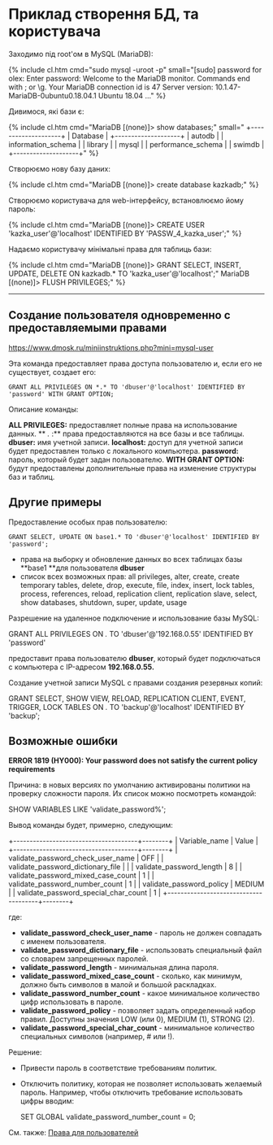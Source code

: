 # Приклад створення БД, та користувача

Заходимо під root'ом в MySQL (MariaDB):

{% include cl.htm cmd="sudo mysql -uroot -p"
small="[sudo] password for olex: 
Enter password: 
Welcome to the MariaDB monitor.  Commands end with ; or \g.
Your MariaDB connection id is 47
Server version: 10.1.47-MariaDB-0ubuntu0.18.04.1 Ubuntu 18.04
..." %}

Дивимося, які бази є:

{% include cl.htm cmd="MariaDB [(none)]> show databases;"
small="
+--------------------+
| Database           |
+--------------------+
| autodb             |
| information_schema |
| library            |
| mysql              |
| performance_schema |
| swimdb             |
+--------------------+" %}


Створюємо нову базу даних:

{% include cl.htm cmd="MariaDB [(none)]> create database kazkadb;" %}


Створюємо користувача для web-інтерфейсу, встановлюємо йому пароль:

{% include cl.htm cmd="MariaDB [(none)]> CREATE USER 'kazka_user'@'localhost' IDENTIFIED BY 'PASSW_4_kazka_user';" %}

Надаємо користувачу мінімальні права для таблиць бази:

{% include cl.htm cmd="MariaDB [(none)]> GRANT SELECT, INSERT, UPDATE, DELETE ON kazkadb.* TO 'kazka_user'@'localhost';"
MariaDB [(none)]> FLUSH PRIVILEGES;" %}

---

## Создание пользователя одновременно с предоставляемыми правами

https://www.dmosk.ru/miniinstruktions.php?mini=mysql-user

Эта команда предоставляет права доступа пользователю и, если его не существует, создает его:

```mysql
GRANT ALL PRIVILEGES ON *.* TO 'dbuser'@'localhost' IDENTIFIED BY 'password' WITH GRANT OPTION;
```

Описание команды:

**ALL PRIVILEGES:** предоставляет полные права на использование данных.
** *.* :** права предоставляются на все базы и все таблицы.
**dbuser:** имя учетной записи.
**localhost:** доступ для учетной записи будет предоставлен только с локального компьютера.
**password:** пароль, который будет задан пользователю.
**WITH GRANT OPTION:** будут предоставлены дополнительные права на изменение структуры баз и таблиц.

## Другие примеры

Предоставление особых прав пользователю:

```mysql
GRANT SELECT, UPDATE ON base1.* TO 'dbuser'@'localhost' IDENTIFIED BY 'password';
```

* права на выборку и обновление данных во всех таблицах базы **base1 **для пользователя **dbuser**
* список всех возможных прав: all privileges, alter, create, create temporary tables, delete, drop, execute, file, index, insert, lock tables, process, references, reload, replication client, replication slave, select, show databases, shutdown, super, update, usage

Разрешение на удаленное подключение и использование базы MySQL:

  GRANT ALL PRIVILEGES ON *.* TO 'dbuser'@'192.168.0.55' IDENTIFIED BY 'password'

предоставит права пользователю **dbuser**, который будет подключаться с компьютера с IP-адресом **192.168.0.55.**

Создание учетной записи MySQL с правами создания резервных копий:

  GRANT SELECT, SHOW VIEW, RELOAD, REPLICATION CLIENT, EVENT, TRIGGER, LOCK TABLES ON *.* TO 'backup'@'localhost' IDENTIFIED BY 'backup';

## Возможные ошибки

**ERROR 1819 (HY000): Your password does not satisfy the current policy requirements**

Причина: в новых версиях по умолчанию активированы политики на проверку сложности пароля. Их список можно посмотреть командой:

  SHOW VARIABLES LIKE 'validate_password%';

Вывод команды будет, примерно, следующим:

  +--------------------------------------+--------+
  | Variable_name                        | Value  |
  +--------------------------------------+--------+
  | validate_password_check_user_name    | OFF    |
  | validate_password_dictionary_file    |        |
  | validate_password_length             | 8      |
  | validate_password_mixed_case_count   | 1      |
  | validate_password_number_count       | 1      |
  | validate_password_policy             | MEDIUM |
  | validate_password_special_char_count | 1      |
  +--------------------------------------+--------+

где:

* **validate_password_check_user_name** - пароль не должен совпадать с именем пользователя.
* **validate_password_dictionary_file** - использовать специальный файл со словарем запрещенных паролей.
* **validate_password_length** - минимальная длина пароля.
* **validate_password_mixed_case_count** - сколько, как минимум, должно быть символов в малой и большой раскладках.
* **validate_password_number_count** - какое минимальное количество цифр использовать в пароле.
* **validate_password_policy** - позволяет задать определенный набор правил. Доступны значения LOW (или 0), MEDIUM (1), STRONG (2).
* **validate_password_special_char_count** - минимальное количество специальных символов (например, # или !).

Решение:

* Привести пароль в соответствие требованиям политик.
* Отключить политику, которая не позволяет использовать желаемый пароль. Например, чтобы отключить требование использовать цифры вводим:

  SET GLOBAL validate_password_number_count = 0;

См. также: [Права для пользователей](mysql/privileges)

